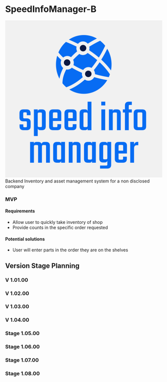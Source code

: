 # SpeedInfoManager-B

![logo](./logo.svg)
Backend Inventory and asset management system for a non disclosed company

### MVP

#### Requirements

- Allow user to quickly take inventory of shop
- Provide counts in the specific order requested

#### Potential solutions

- User will enter parts in the order they are on the shelves

## Version Stage Planning

### V 1.01.00

### V 1.02.00

### V 1.03.00

### V 1.04.00

### Stage 1.05.00

### Stage 1.06.00

### Stage 1.07.00

### Stage 1.08.00
